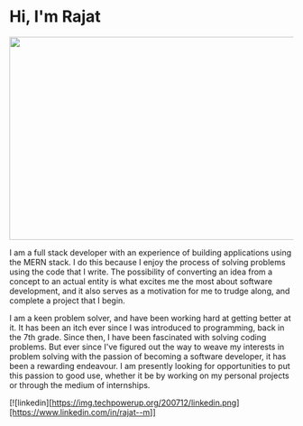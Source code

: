 # Hi, I'm Rajat

<img src= "https://media.giphy.com/media/XEfobFYazqawdjLt6y/giphy.gif" width="640" height="360"/>

I am a full stack developer with an experience of building applications using the MERN stack. I do this because I enjoy the process of solving problems using the code that I write. The possibility of converting an idea from a concept to an actual entity is what excites me the most about software development, and it also serves as a motivation for me to trudge along, and complete a project that I begin.

I am a keen problem solver, and have been working hard at getting better at it. It has been an itch ever since I was introduced to programming, back in the 7th grade. Since then, I have been fascinated with solving coding problems. But ever since I've figured out the way to weave my interests in problem solving with the passion of becoming a software developer, it has been a rewarding endeavour. I am presently looking for opportunities to put this passion to good use, whether it be by working on my personal projects or through the medium of internships.

[![linkedin][https://img.techpowerup.org/200712/linkedin.png][https://www.linkedin.com/in/rajat--m]]
